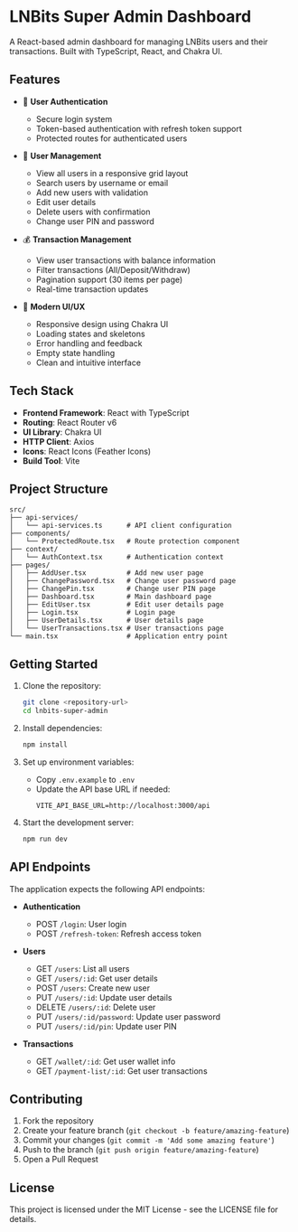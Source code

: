 # LNBits Super Admin Dashboard

A React-based admin dashboard for managing LNBits users and their transactions. Built with TypeScript, React, and Chakra UI.

## Features

- 🔐 **User Authentication**

  - Secure login system
  - Token-based authentication with refresh token support
  - Protected routes for authenticated users

- 👥 **User Management**

  - View all users in a responsive grid layout
  - Search users by username or email
  - Add new users with validation
  - Edit user details
  - Delete users with confirmation
  - Change user PIN and password

- 💰 **Transaction Management**

  - View user transactions with balance information
  - Filter transactions (All/Deposit/Withdraw)
  - Pagination support (30 items per page)
  - Real-time transaction updates

- 🎨 **Modern UI/UX**
  - Responsive design using Chakra UI
  - Loading states and skeletons
  - Error handling and feedback
  - Empty state handling
  - Clean and intuitive interface

## Tech Stack

- **Frontend Framework**: React with TypeScript
- **Routing**: React Router v6
- **UI Library**: Chakra UI
- **HTTP Client**: Axios
- **Icons**: React Icons (Feather Icons)
- **Build Tool**: Vite

## Project Structure

```
src/
├── api-services/
│   └── api-services.ts      # API client configuration
├── components/
│   └── ProtectedRoute.tsx   # Route protection component
├── context/
│   └── AuthContext.tsx      # Authentication context
├── pages/
│   ├── AddUser.tsx          # Add new user page
│   ├── ChangePassword.tsx   # Change user password page
│   ├── ChangePin.tsx        # Change user PIN page
│   ├── Dashboard.tsx        # Main dashboard page
│   ├── EditUser.tsx         # Edit user details page
│   ├── Login.tsx            # Login page
│   ├── UserDetails.tsx      # User details page
│   └── UserTransactions.tsx # User transactions page
└── main.tsx                 # Application entry point
```

## Getting Started

1. Clone the repository:

   ```bash
   git clone <repository-url>
   cd lnbits-super-admin
   ```

2. Install dependencies:

   ```bash
   npm install
   ```

3. Set up environment variables:

   - Copy `.env.example` to `.env`
   - Update the API base URL if needed:
     ```
     VITE_API_BASE_URL=http://localhost:3000/api
     ```

4. Start the development server:
   ```bash
   npm run dev
   ```

## API Endpoints

The application expects the following API endpoints:

- **Authentication**

  - POST `/login`: User login
  - POST `/refresh-token`: Refresh access token

- **Users**

  - GET `/users`: List all users
  - GET `/users/:id`: Get user details
  - POST `/users`: Create new user
  - PUT `/users/:id`: Update user details
  - DELETE `/users/:id`: Delete user
  - PUT `/users/:id/password`: Update user password
  - PUT `/users/:id/pin`: Update user PIN

- **Transactions**
  - GET `/wallet/:id`: Get user wallet info
  - GET `/payment-list/:id`: Get user transactions

## Contributing

1. Fork the repository
2. Create your feature branch (`git checkout -b feature/amazing-feature`)
3. Commit your changes (`git commit -m 'Add some amazing feature'`)
4. Push to the branch (`git push origin feature/amazing-feature`)
5. Open a Pull Request

## License

This project is licensed under the MIT License - see the LICENSE file for details.
